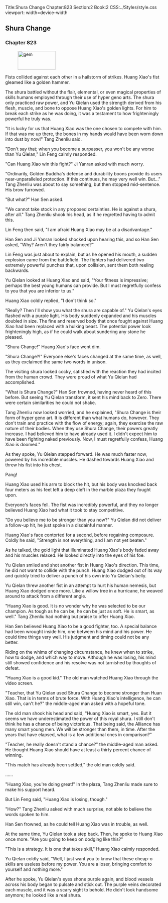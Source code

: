 Title:Shura Change 
Chapter:823 
Section:2 
Book:2 
CSS:../Styles/style.css 
viewport: width=device-width
  
## Shura Change
### Chapter 823 
<figure>
	<img src="../Images/gem.gif" alt="gem" id="gem" width="120" height="60" />
</figure>
  

  
  Fists collided against each other in a hailstorm of strikes. Huang Xiao's fist gleamed like a golden hammer.

The shura battled without the flair, elemental, or even magical properties of skills humans employed through their use of hyper geno arts. The shura only practiced raw power, and Yu Qielan used the strength derived from his flesh, muscle, and bone to oppose Huang Xiao's golden lights. For him to break each strike as he was doing, it was a testament to how frighteningly powerful he truly was.

"It is lucky for us that Huang Xiao was the one chosen to compete with him. If that was me up there, the bones in my hands would have been worn down into dust by now!" Tang Zhenliu said.

"Don't say that; when you become a surpasser, you won't be any worse than Yu Qielan," Lin Feng calmly responded.

"Can Huang Xiao win this fight?" Ji Yanran asked with much worry.

"Ordinarily, Golden Buddha's defense and durability boons provide its users near-unparalleled protection. If this continues, he may very well win. But..." Tang Zhenliu was about to say something, but then stopped mid-sentence. His brow furrowed.

"But what?" Han Sen asked.

"We cannot take stock in any proposed certainties. He is against a shura, after all." Tang Zhenliu shook his head, as if he regretted having to admit this.

Lin Feng then said, "I am afraid Huang Xiao may be at a disadvantage."

Han Sen and Ji Yanran looked shocked upon hearing this, and so Han Sen asked, "Why? Aren't they fairly balanced?"

Lin Feng was just about to explain, but as he opened his mouth, a sudden explosion came from the battlefield. The fighters had delivered two extremely powerful punches that, upon collision, sent them both reeling backwards.

Yu Qielan looked at Huang Xiao and said, "Your fitness is impressive; perhaps the best young humans can provide. But I must regretfully confess to you that you are inferior to us."

Huang Xiao coldly replied, "I don't think so."

"Really? Then I'll show you what the shura are capable of." Yu Qielan's eyes flashed with a purple light. His body suddenly expanded and his muscles doubled in size. The fine and reserved body that once fought against Huang Xiao had been replaced with a hulking beast. The potential power look frighteningly high, as if he could walk about sundering any stone he pleased.

"Shura Change!" Huang Xiao's face went dim.

"Shura Change?!" Everyone else's faces changed at the same time, as well, as they exclaimed the same two words in unison.

The visiting shura looked cocky, satisfied with the reaction they had incited from the human crowd. They were proud of what Yu Qielan had accomplished.

"What is Shura Change?" Han Sen frowned, having never heard of this before. But seeing Yu Qielan transform, it sent his mind back to Zero. There were certain similarities he could not shake.

Tang Zhenliu now looked worried, and he explained, "Shura Change is their form of hyper geno art. It is different than what humans do, however. They don't train and practice with the flow of energy; again, they exercise the raw nature of their bodies. When they use Shura Change, their powers greatly increase. I had believed him to have already used it. I didn't expect him to have been fighting naked previously. Now, I must regretfully confess, Huang Xiao is doomed."

As they spoke, Yu Qielan stepped forward. He was much faster now, powered by his incredible muscles. He dashed towards Huang Xiao and threw his fist into his chest.

Pang!

Huang Xiao used his arm to block the hit, but his body was knocked back four meters as his feet left a deep cleft in the marble plaza they fought upon.

Everyone's faces fell. The fist was incredibly powerful, and they no longer believed Huang Xiao had what it took to stay competitive.

"Do you believe me to be stronger than you now?" Yu Qielan did not deliver a follow-up hit, he just spoke in a disdainful manner.

Huang Xiao's face contorted for a second, before regaining composure. Coldly he said, "Strength is not everything, and I am not yet beaten."

As he talked, the gold light that illuminated Huang Xiao's body faded away and his muscles relaxed. He looked directly into the eyes of his foe.

Yu Qielan smiled and shot another fist in Huang Xiao's direction. This time, he did not want to collide with the punch. Huang Xiao dodged out of its way and quickly tried to deliver a punch of his own into Yu Qielan's belly.

Yu Qielan threw another fist in an attempt to hurt his human nemesis, but Huang Xiao dodged once more. Like a willow tree in a hurricane, he weaved around to attack from a different angle.

"Huang Xiao is good. It is no wonder why he was selected to be our champion. As tough as he can be, he can be just as soft. He is smart, as well." Tang Zhenliu had nothing but praise to offer Huang Xiao.

Han Sen believed Huang Xiao to be a good fighter, too. A special balance had been wrought inside him, one between his mind and his power. He could time things very well. His judgment and timing could not be any better.

Riding on the whims of changing circumstance, he knew when to strike, how to dodge, and which way to move. Although he was losing, his mind still showed confidence and his resolve was not tarnished by thoughts of defeat.

"Huang Xiao is a good kid." The old man watched Huang Xiao through the video screen.

"Teacher, that Yu Qielan used Shura Change to become stronger than Huan Xiao. That is in terms of brute force. With Huang Xiao's intelligence, he can still win, can't he?" the middle-aged man asked with a hopeful tone.

The old man shook his head and said, "Huang Xiao is smart, yes. But it seems we have underestimated the power of this royal shura. I still don't think he has a chance of being victorious. That being said, the Alliance has many smart young men. We will be stronger than them, in time. After the years that have elapsed, what is a few additional ones in comparison?"

"Teacher, he really doesn't stand a chance?" the middle-aged man asked. He thought Huang Xiao should have at least a thirty percent chance of winning.

"This match has already been settled," the old man coldly said.

…...

"Huang Xiao, you're doing great!" In the plaza, Tang Zhenliu made sure to make his support heard.

But Lin Feng said, "Huang Xiao is losing, though."

"How?" Tang Zhenliu asked with much surprise, not able to believe the words spoken to him.

Han Sen frowned, as he could tell Huang Xiao was in trouble, as well.

At the same time, Yu Qielan took a step back. Then, he spoke to Huang Xiao once more. "Are you going to keep on dodging like this?"

"This is a strategy. It is one that takes skill," Huang Xiao calmly responded.

Yu Qielan coldly said, "Well, I just want you to know that these cheap-o skills are useless before my power. You are a loser, bringing comfort to yourself and nothing more."

After he spoke, Yu Qielan's eyes shone purple again, and blood vessels across his body began to pulsate and stick out. The purple veins decorated each muscle, and it was a scary sight to behold. He didn't look handsome anymore; he looked like a real shura.
